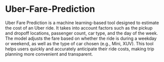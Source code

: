 # Uber-Fare-Prediction

Uber Fare Prediction is a machine learning-based tool designed to estimate the cost of an Uber ride. It takes into account factors such as the pickup and dropoff locations, passenger count, car type, and the day of the week. The model adjusts the fare based on whether the ride is during a weekday or weekend, as well as the type of car chosen (e.g., Mini, XUV). This tool helps users quickly and accurately anticipate their ride costs, making trip planning more convenient and transparent.
